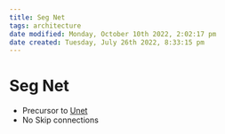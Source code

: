 ```yaml
---
title: Seg Net
tags: architecture
date modified: Monday, October 10th 2022, 2:02:17 pm
date created: Tuesday, July 26th 2022, 8:33:15 pm
---
```


# Seg Net
- Precursor to [Unet](Unet.md)
- No Skip connections

